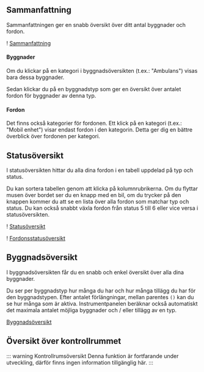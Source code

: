 ## Sammanfattning
Sammanfattningen ger en snabb översikt över ditt antal byggnader och fordon.

! [Sammanfattning](/v4/docs/assets/dashboard/img/sv_SE/dashboardSummary.png)

#### Byggnader
Om du klickar på en kategori i byggnadsöversikten (t.ex.: "Ambulans") visas bara dessa byggnader.

Sedan klickar du på en byggnadstyp som ger en översikt över antalet fordon för byggnader av denna typ.

#### Fordon
Det finns också kategorier för fordonen. Ett klick på en kategori (t.ex.: "Mobil enhet") visar endast fordon i den kategorin. Detta ger dig en bättre överblick över fordonen per kategori.

## Statusöversikt
I statusöversikten hittar du alla dina fordon i en tabell uppdelad på typ och status.

Du kan sortera tabellen genom att klicka på kolumnrubrikerna.
Om du flyttar musen över bordet ser du en knapp med en bil, om du trycker på den knappen kommer du att se en lista över alla fordon som matchar typ och status.
Du kan också snabbt växla fordon från status 5 till 6 eller vice versa i statusöversikten.

! [Statusöversikt](/v4/docs/assets/dashboard/img/sv_SE/dashboardStatusoverzicht.png)

! [Fordonsstatusöversikt](/v4/docs/assets/dashboard/img/sv_SE/dashboardVehicles.png)

## Byggnadsöversikt
I byggnadsöversikten får du en snabb och enkel översikt över alla dina byggnader.

Du ser per byggnadstyp hur många du har och hur många tillägg du har för den byggnadstypen.
Efter antalet förlängningar, mellan parentes `()` kan du se hur många som är aktiva. Instrumentpanelen beräknar också automatiskt det maximala antalet möjliga byggnader och / eller tillägg av en typ.

[Byggnadsöversikt](/v4/docs/assets/dashboard/img/sv_SE/dashboardBuildings.png)

## Översikt över kontrollrummet
::: warning Kontrollrumsöversikt
Denna funktion är fortfarande under utveckling, därför finns ingen information tillgänglig här.
:::